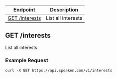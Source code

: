 |Endpoint|Description|
|--------|-----------|
|[GET /interests](#get-interests)| List all interests|

## GET /interests

List all interests

### Example Request

```curl -X GET https://api.speaken.com/v1/interests```
